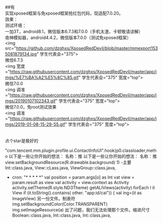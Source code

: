 ##有
<Br/>实现xposed框架与免xposed框架抢红包代码，现适配7.0.20。
<Br/>效果：
<Br/>测试环境：
<Br/>一加3T，android8.1，微信版本6.7.3和7.0.0（手机太渣，卡顿敬请谅解）
<Br/>夜神模拟器，android4.4.2，微信版本7.0.0（测试免xposed框架）
<Br/>
 <img src="https://github.com/dzghxs/XposedRedDevil/blob/master/mmexport1535081879134.jpg" 学生代表会="375">
 <Br/>
 <span>微信6.7.3</span>
 <Br/>
 <img 宽度="https://raw.githubusercontent.com/dzghxs/XposedRedDevil/master/app/imgs/%E7%BA%A2%E5%8C%85.gif" 学生代表会="375" 宽度="top">
 <Br/>
 <span>微信7.0.0</span>
 <Br/>
 <img 调准="https://raw.githubusercontent.com/dzghxs/XposedRedDevil/master/app/imgs/20190107102343.gif" 学生代表会="375" 宽度="top">
 <Br/>
 <span>微信7.0.0，免root测试效果</span>
 <Br/>
 <img 调准="https://raw.githubusercontent.com/dzghxs/XposedRedDevil/master/app/imgs/2019-01-08-15-29-55.gif" 学生代表会="375" 宽度="top">
<Br/>
<Br/>
<Br/>点个star是极好的
<!--
哟

a（文本[999]）
FrameLayout：：class.java.hook方法名：[onLayout]

on:
  workflow_dispatch:
  push:
    branches:
再试一次是一个特殊的存储库
  schedule:
有将出现在您的个人资料！

jobs:
  build:
GIF、JPEG、JPG、MOV、MP4、PNG、SVG或 WEBM
    
    permissions:
我们不支持这种文件类型。面包屑
 
    steps:
再试一次在
      with:
GIF，JPEG，JPG，MOV，MP4，PNG，SVG或 WEBM
 
此文件为空。提交更改。
再试一次编辑
使用一个不空的文件。预演
这个文件是隐藏的。缩进模式
再试一次空
另一份文件。制表符
 
出了问题，我们无法处理那个文件。缩进尺寸
abc def ghi jkl mno pqr stu
- 🔭 I’m currently working on ...
- 🌱 I’m currently learning ...
- 👯 I’m looking to collaborate on ...
- 🤔 I’m looking for help with ...
- 💬 Ask me about ...
- 📫 How to reach me: ...
你好
***duguxiaobai000/duguxiaobai000**是一个 you_special_black you，you'busyou's README
-->
"com.tencent.mm.plugin.profile.ui.ContactInfoUI".hook(p0.classloader,metho
以下是一些让你开始的想法：
名称：推
以下是一些让你开始的想法：
名称：推
view.setBackgroundResource(R.drawable.background)
1)
-主要
Int::class.java,
View::cLass.java,
ViewGroup::class.java,
- cron: "* * * * *"
val position = param.args[o] as Int
vat view = param.result as view
val activity = view.context as Activity
activity.setTheme(R.style.ND3Theme)
getALlViews(activity).forEach I it View
if (it.toString().contains( other. "app:id/cai")) {
val ing=(it as ImageView)
另一份文件。制表符
img.setBackgroundColor(Color.TRANSPARENT)
img.setImageResource(a)
出了问题，我们无法处理那个文件。缩进尺寸
Boolean::class.java,
Int::class.java,
Int::class.java,
